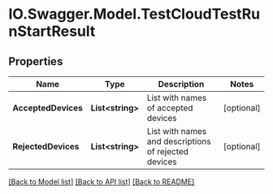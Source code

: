 # IO.Swagger.Model.TestCloudTestRunStartResult
## Properties

Name | Type | Description | Notes
------------ | ------------- | ------------- | -------------
**AcceptedDevices** | **List&lt;string&gt;** | List with names of accepted devices | [optional] 
**RejectedDevices** | **List&lt;string&gt;** | List with names and descriptions of rejected devices | [optional] 

[[Back to Model list]](../README.md#documentation-for-models) [[Back to API list]](../README.md#documentation-for-api-endpoints) [[Back to README]](../README.md)

